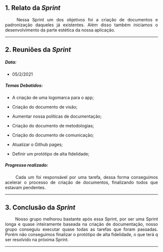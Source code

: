 ## 1. Relato da _Sprint_

<p align="justify">&emsp;&emsp; Nessa Sprint um dos objetivos foi a criação de documentos e padronização daqueles já existentes. Além disso também iniciamos o desenvolvimento da parte estética da nossa aplicação.</p>


------------
## 2. Reuniões da _Sprint_ 
##### Data:
- 05/2/2021

##### _Temas Debatidos:_
-  A criação de uma logomarca para o app;

-  Criação do documento de visão;

-  Aumentar nossa políticas de documentação;

-  Criação do documento de metodologias;

-  Criação do documento de comunicação;

-  Atualizar o Github pages;

-  Definir um protótipo de alta fidelidade;

##### Progresso realizado: 
<p align="justify">&emsp;&emsp; Cada um foi responsável por uma tarefa, dessa forma conseguimos acelerar o processo de criação de documentos, finalizando todos que estavam pendentes.</p>

------------
## 3. Conclusão da _Sprint_
<p align="justify">&emsp;&emsp; Nosso grupo melhorou bastante após essa Sprint, por ser uma Sprint longa e quase inteiramente baseada na criação de documentação, nosso grupo conseguiu executar quase todas as tarefas que foram passadas. Porém não conseguimos finalizar o protótipo de alta fidelidade, o que terá q ser resolvido na próxima Sprint.</p>

------------